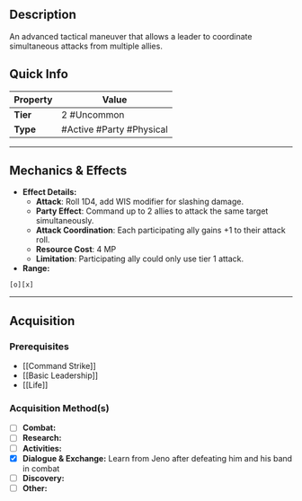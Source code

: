## Description
 An advanced tactical maneuver that allows a leader to coordinate simultaneous attacks from multiple allies.

## Quick Info
| Property | Value                        |
| -------- | -----------------------------|
| **Tier** | 2 #Uncommon                  |
| **Type** | #Active #Party #Physical     |

---

## Mechanics & Effects
- **Effect Details:**
    - **Attack**: Roll 1D4, add WIS modifier for slashing damage.
    - **Party Effect**: Command up to 2 allies to attack the same target simultaneously.
    - **Attack Coordination**: Each participating ally gains +1 to their attack roll.
    - **Resource Cost**: 4 MP
    - **Limitation**: Participating ally could only use tier 1 attack.
- **Range:**
```
[o][x]
```

---

## Acquisition
### Prerequisites
- [[Command Strike]]
- [[Basic Leadership]]
- [[Life]]

### Acquisition Method(s)
- [ ] **Combat:** 
- [ ] **Research:** 
- [ ] **Activities:** 
- [x] **Dialogue & Exchange:** Learn from Jeno after defeating him and his band in combat
- [ ] **Discovery:** 
- [ ] **Other:**
